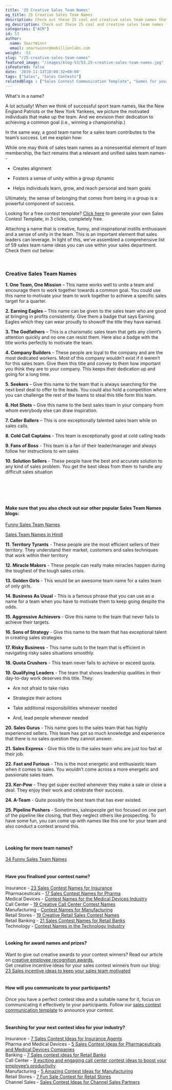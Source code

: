 ```yaml
---
title: '25 Creative Sales Team Names'
og_title: 25 Creative Sales Team Names
description: Check out these 25 cool and creative sales team names that can unite your team and lead to more sales.
og_description: Check out these 25 cool and creative sales team names that can unite your team and lead to more sales.
categories: ["ACM"]
id: 53
author:
  name: SmartWinnr
  email: smartwinnr@mobillionlabs.com
weight: -53
slug: "/25-creative-sales-team-names"
featured_image: "/images/blog-53/53.25-creative-sales-team-names.jpg"
isFeatured: false
date: '2019-11-13T10:00:32+08:00'
tags: ["Sales", "Sales Contests"]
relatedBlogs : ["Sales Contest Communication Template", "Games for your Offsite", "Top 20 Sales Contest Names", "8 Tips to Create your Sales Contests around March Madness", "5 Sales Contests for your Next Sales Onboarding Process", "23 Sales incentive ideas to keep your sales team motivated", "Funny Sales Team Names", "Creative Employee Recognition Award Names", "How to Launch a Sales Contest", "‘Work from Home Warriors’: Sales Training Game for Remote Sales Teams"]
---
```


<p>What's in a name?</p>

A lot actually! When we think of successful sport team names, like the New England Patriots or the New York Yankees, we picture the motivated individuals that make up the team. And we envision their dedication to achieving a common goal (i.e., winning a championship.)

In the same way, a good team name for a sales team contributes to the team’s success. Let me explain how:

While one may think of sales team names as a nonessential element of team membership, the fact remains that a relevant and unified sales team names--

* Creates alignment 

* Fosters a sense of unity within a group dynamic

* Helps individuals learn, grow, and reach personal and team goals 

Ultimately, the sense of belonging that comes from being in a group is a powerful component of success.

<div class="ml_pro_tip ml-margin-bottom20">
  Looking for a free contest template? <a href="https://tools.smartwinnr.com/#/contest-theme-generator" target="_blank" class="ml_custom_link">Click here</a> to generate your own <span class="ml_text_bold">Sales Contest Template</span>, in 3 clicks, completely free.
</div>

Attaching a name that is creative, funny, and inspirational instills enthusiasm and a sense of unity in the team. This is an important element that sales leaders can leverage. In light of this, we’ve assembled a comprehensive list of 59 sales team name ideas you can use within your sales department. Check them out below:

<br>

### **Creative Sales Team Names**

**1. One Team, One Mission** – This name works well to unite a team and encourage them to work together towards a common goal. You could use this name to motivate your team to work together to achieve a specific sales target for a quarter.

**2. Earning Eagles** – This name can be given to the sales team who are good at bringing in profits consistently. Give them a badge that says Earning Eagles which they can wear proudly to showoff the title they have earned.

**3. The Godfathers** – This is a charismatic sales team that gets any client’s attention quickly and no one can resist them. Here also a badge with the title works perfectly to motivate the team.

**4. Company Builders** – These people are loyal to the company and are the most dedicated workers. Most of this company wouldn’t exist if it weren’t for this sales team. Give them this title and convey to them how important you think they are to your company. This keeps their dedication up and going for a long time.

**5. Seekers** – Give this name to the team that is always searching for the next best deal to offer to the leads. You could also hold a competition where you can challenge the rest of the teams to steal this title form this team.

**6. Hot Shots** – Give this name to the best sales team in your company from whom everybody else can draw inspiration.
 
**7. Caller Ballers** – This is one exceptionally talented sales team while on sales calls.

**8. Cold Call Captains** - This team is exceptionally good at cold calling leads

**9. Fans of Boss** - This team is a fan of their leader/manager and always follow her instructions to win sales

**10. Solution Sellers** - These people have the best and accurate solution to any kind of sales problem. You get the best ideas from them to handle any difficult sales situation

<br>

<!-- <a href="https://offers.smartwinnr.com/sales-team-logos-and-names/" target="_blank"><img class="" alt="" src="/images/Sales Team Logos.png" class="ml-padding-top0 ml-padding-bottom0"></a> -->
<a href="https://tools.smartwinnr.com/#/contest-theme-generator" target="_blank"><img class="" alt="" src="/images/ToolsBanner.png" class="ml-padding-top0 ml-padding-bottom0"></a>


<br>

#### **Make sure that you also check out our other popular Sales Team Names blogs:**

<a href="https://www.smartwinnr.com/post/funny-sales-team-names/" target="_blank" class="ml_custom_link">Funny Sales Team Names</a>

<a href="https://www.smartwinnr.com/post/sales-contest-names-in-hindi/" target="_blank" class="ml_custom_link">Sales Team Names in Hindi</a>

**11. Territory Tyrants** - These people are the most efficient sellers of their territory. They understand their market, customers and sales techniques that work within their territory

**12. Miracle Makers** - These people can really make miracles happen during the toughest of the tough sales crisis.

**13. Golden Girls** - This would be an awesome team name for a sales team of only girls.

**14. Business As Usual** - This is a famous phrase that you can use as a name for a team when you have to motivate them to keep going despite the odds.

**15. Aggressive Achievers** - Give this name to the team that never fails to achieve their targets.

**16. Sons of Strategy** - Give this name to the team that has exceptional talent in creating sales strategies

**17. Risky Business** - This name suits to the team that is efficient in navigating risky sales situations smoothly.

**18. Quota Crushers** - This team never fails to achieve or exceed quota.

**19. Qualifying Leaders** - The team that shows leadership qualities in their day-to-day work deserves this title. They:

  * Are not afraid to take risks

  * Strategize their actions

  * Take additional responsibilities whenever needed

  * And, lead people whenever needed

**20. Sales Gurus** - This name goes to the sales team that has highly experienced sellers. This team has got so much knowledge and experience that there is no sales question they cannot answer.

**21. Sales Express** - Give this title to the sales team who are just too fast at their job.

**22. Fast and Furious** - This is the most energetic and enthusiastic team when it comes to sales. You wouldn’t come across a more energetic and passionate sales team.

**23. Ker-Pow** - They get super excited whenever they make a sale or close a deal. They enjoy their work and celebrate their success.

**24. A-Team** - Quite possibly the best team that has ever existed.

**25. Pipeline Pushers** - Sometimes, salespeople get too focused on one part of the pipeline like closing, that they neglect others like prospecting. To have some fun, you can come up with names like this one for your team and also conduct a contest around this.

<br>

<!-- #### **Other Helpful Information**

<div class="ml-margin-bottom10"><span class="ml_text_italic">Planned some amazing contests for your sales teams? Pick a perfect name for your contests from our article: </span> <a href="https://www.smartwinnr.com/post/top-20-sales-contest-names/" target="_blank" class="ml_custom_link ml_text_italic">Top 20 Sales Contest Names</a></div>

<div class="ml-margin-bottom10"><span class="ml_text_italic">Spark interest and enthusiasm amongst your audience about the contest by communicating it effectively to them. Follow our </span> <a href="https://www.smartwinnr.com/post/sales-contest-communication-template/" target="_blank" class="ml_custom_link ml_text_italic">sales contest communication template</a> to announce your contest</div>

<div class="ml-margin-bottom10"><span class="ml_text_italic">Looking for creative award names for your contest winners? Check out our article: </span> <a href="https://smartwinnr.com/post/creative-employee-recognition-award-names/" target="_blank" class="ml_custom_link ml_text_italic">Creative Employee Recognition Award Names</a></div>

Looking for sales contest names that are specific to your industry? We have got you covered! Check out these links below:

<div class="ml_text_italic ml-margin-bottom10">Insurance - <a href="https://smartwinnr.com/post/23-sales-contest-names-for-insurance" target="_blank" class="ml_custom_link">23 Sales Contest Names for Insurance</a></div>

<div class="ml_text_italic ml-margin-bottom10">Pharmaceuticals - <a href="https://smartwinnr.com/post/17-sales-contest-names-for-pharma/" target="_blank" class="ml_custom_link">17 Sales Contest Names for Pharma</a></div>

<div class="ml_text_italic ml-margin-bottom10">Medical Devices - <a href="https://smartwinnr.com/post/contest-names-for-the-medical-devices-industry/" target="_blank" class="ml_custom_link">Contest Names for the Medical Devices Industry</a></div>

<div class="ml_text_italic ml-margin-bottom10">Call Center - <a href="https://smartwinnr.com/post/19-creative-call-center-contest-names/" target="_blank" class="ml_custom_link">19 Creative Call Center Contest Names</a></div>

<div class="ml_text_italic ml-margin-bottom10">Manufacturing - <a href="https://smartwinnr.com/post/contest-names-for-manufacturing/" target="_blank" class="ml_custom_link">Contest Names for Manufacturing</a></div>

<div class="ml_text_italic ml-margin-bottom10">Retail Stores - <a href="https://smartwinnr.com/post/19-creative-retail-sales-contest-names/" target="_blank" class="ml_custom_link">19 Creative Retail Sales Contest Names</a></div>

<div class="ml_text_italic ml-margin-bottom10">Retail Banking - <a href="https://smartwinnr.com/post/21-sales-contest-names-for-retail-banks/" target="_blank" class="ml_custom_link">21 Sales Contest Names for Retail Banks</a></div>

<div class="ml_text_italic ml-margin-bottom10">Technology - <a href="https://smartwinnr.com/post/contest-names-in-the-technology-industry/" target="_blank" class="ml_custom_link">Contest Names in the Technology Industry</a></div> -->

#### **Looking for more team names?**

<div class="ml-margin-bottom10"><a href="https://www.smartwinnr.com/post/funny-sales-team-names/" target="_blank" class="ml_custom_link">34 Funny Sales Team Names</a></div>

<br>

#### **Have you finalised your contest name?**

<div class="ml-margin-bottom10">Insurance - <a href="https://smartwinnr.com/post/23-sales-contest-names-for-insurance" target="_blank" class="ml_custom_link">23 Sales Contest Names for Insurance</a></div>

<div class="ml-margin-bottom10">Pharmaceuticals - <a href="https://smartwinnr.com/post/17-sales-contest-names-for-pharma/" target="_blank" class="ml_custom_link">17 Sales Contest Names for Pharma</a></div>

<div class="ml-margin-bottom10">Medical Devices - <a href="https://smartwinnr.com/post/contest-names-for-the-medical-devices-industry/" target="_blank" class="ml_custom_link">Contest Names for the Medical Devices Industry</a></div>

<div class="ml-margin-bottom10">Call Center - <a href="https://smartwinnr.com/post/19-creative-call-center-contest-names/" target="_blank" class="ml_custom_link">19 Creative Call Center Contest Names</a></div>

<div class="ml-margin-bottom10">Manufacturing - <a href="https://smartwinnr.com/post/contest-names-for-manufacturing/" target="_blank" class="ml_custom_link">Contest Names for Manufacturing</a></div>

<div class="ml-margin-bottom10">Retail Stores - <a href="https://smartwinnr.com/post/19-creative-retail-sales-contest-names/" target="_blank" class="ml_custom_link">19 Creative Retail Sales Contest Names</a></div>

<div class="ml-margin-bottom10">Retail Banking - <a href="https://smartwinnr.com/post/21-sales-contest-names-for-retail-banks/" target="_blank" class="ml_custom_link">21 Sales Contest Names for Retail Banks</a></div>

<div class="ml-margin-bottom10">Technology - <a href="https://smartwinnr.com/post/contest-names-in-the-technology-industry/" target="_blank" class="ml_custom_link">Contest Names in the Technology Industry</a></div>

<br>

#### **Looking for award names and prizes?**

<div class="ml-margin-bottom10">Want to give out creative awards to your contest winners? Read our article on <a href="https://www.smartwinnr.com/post/creative-employee-recognition-award-names/" target="_blank" class="ml_custom_link">creative employee recognition awards.</a></div>

<div class="ml-margin-bottom10">Get creative incentive ideas for your sales contest winners from our blog: <a href="https://www.smartwinnr.com/post/sales-incentive-ideas-to-keep-your-sales-team-motivated/" target="_blank" class="ml_custom_link">23 Sales incentive ideas to keep your sales team motivated</a></div>

<br>

#### **How will you communicate to your participants?**

<div class="ml-margin-bottom10">Once you have a perfect contest idea and a suitable name for it, focus on communicating it effectively to your participants. Follow our <a href="https://www.smartwinnr.com/post/sales-contest-communication-template/" target="_blank" class="ml_custom_link">sales contest communication template</a> to announce your contest.</div>

<br>

#### **Searching for your next contest idea for your industry?**

<div class="ml-margin-bottom10">Insurance - <a href="https://www.smartwinnr.com/post/sales-contests-for-the-insurance-agents/" target="_blank" class="ml_custom_link">7 Sales Contest Ideas for Insurance Agents</a></div>

<div class="ml-margin-bottom10">Pharma and Medical Devices - <a href="https://www.smartwinnr.com/post/5-sales-contests-for-pharma-and-medical-device-companies/" target="_blank" class="ml_custom_link">5 Sales Contest Ideas for Pharmaceuticals and Medical Devices Companies</a></div>

<div class="ml-margin-bottom10">Banking - <a href="https://www.smartwinnr.com/post/7-sales-contests-for-retail-banks/" target="_blank" class="ml_custom_link">7 Sales contest ideas for Retail Banks</a></div>

<div class="ml-margin-bottom10">Call Center - <a href="https://www.smartwinnr.com/post/9-exciting-and-engaging-call-center-contest-ideas-to-boost-your-employee-productivity/" target="_blank" class="ml_custom_link">9 exciting and engaging call center contest ideas to boost your employee’s productivity</a></div>

<div class="ml-margin-bottom10">Manufacturing - <a href="https://www.smartwinnr.com/post/5-amazing-contest-ideas-for-manufacturing-units/" target="_blank" class="ml_custom_link">5 Amazing Contest Ideas for Manufacturing</a></div>

<div class="ml-margin-bottom10">Retail Stores - <a href="https://www.smartwinnr.com/post/7-fun-sales-contests-for-retail-stores/" target="_blank" class="ml_custom_link">7 Fun Sale Contest for Retail Stores</a></div>

<div class="ml-margin-bottom10">Channel Sales - <a href="https://www.smartwinnr.com/post/sales-contest-ideas-for-channel-sales-partners/" target="_blank" class="ml_custom_link">Sales Contest Ideas for Channel Sales Partners</a></div>